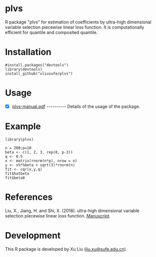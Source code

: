 # plvs
R package "plvs" for estimation of coefficients by ultra-high dimensional variable selection piecewise linear loss function. It is computationally efficient for quantile and composited quantile.

# Installation

    #install.packages("devtools")
    library(devtools)
    install_github("xliusufe/plvs")

# Usage

   - [x] [plvs-manual.pdf](https://github.com/xliusufe/plvs/blob/master/inst/plvs-manual.pdf) ---------- Details of the usage of the package.
# Example
    library(plvs)

    n = 200;p=10
    beta <- c(1, 2, 3, rep(0, p-3))
    q <- 0.5
    x <- matrix(rnorm(n*p), nrow = n)
    y <- x%*%beta + sqrt(3)*rnorm(n)
    fit <- cqr(x,y,q)
    fit$hatbeta
    fit$beta0
    
# References
 Liu, X., Jiang, H. and Shi, X. (2018). ultra-high dimensional variable selection piecewise linear loss function. [Manuscript](https://github.com/xliusufe/plvs/blob/master/inst/L1lossfunction20130606.pdf).

# Development
This R package is developed by Xu Liu (liu.xu@sufe.edu.cn).
